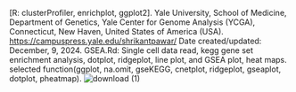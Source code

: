 [R: clusterProfiler, enrichplot, ggplot2].
Yale University, School of Medicine, Department of Genetics, Yale Center for Genome Analysis (YCGA), Connecticut,  New Haven, United States of America (USA).
https://campuspress.yale.edu/shrikantpawar/
Date created/updated: December, 9, 2024.
GSEA.Rd: Single cell data read, kegg gene set enrichment analysis, dotplot, ridgeplot, line plot, and GSEA plot, heat maps.
selected function(ggplot, na.omit, gseKEGG, cnetplot, ridgeplot, gseaplot, dotplot, pheatmap).
![download (1)](https://github.com/user-attachments/assets/70dad09e-3741-40bf-8ac6-99de98fd5244)

